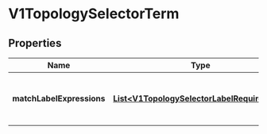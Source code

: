 
# V1TopologySelectorTerm

## Properties
Name | Type | Description | Notes
------------ | ------------- | ------------- | -------------
**matchLabelExpressions** | [**List&lt;V1TopologySelectorLabelRequirement&gt;**](V1TopologySelectorLabelRequirement.md) | A list of topology selector requirements by labels. |  [optional]



